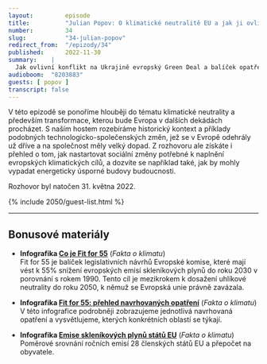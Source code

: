 ```yaml
---
layout:         episode
title:          "Julian Popov: O klimatické neutralitě EU a jak ji ovlivní probíhající válka a další velké výzvy dneška"
number:         34
slug:           "34-julian-popov"
redirect_from:  "/epizody/34"
published:      2022-11-30
summary:    |
  Jak ovlivní konflikt na Ukrajině evropský Green Deal a balíček opatření Fit for 55? Jakou roli v transformaci na nízkouhlíkovou ekonomiku hraje finanční sektor? A jak na evropské úrovni řešit  rozdíly, které existují mezi jednotlivými regiony?
audioboom:  "8203883"
guests: [ popov ]
transcript: false
---
```

V této epizodě se ponoříme hlouběji do tématu klimatické neutrality a především transformace, kterou bude Evropa v dalších dekádách procházet. S naším hostem rozebíráme historický kontext a příklady podobných technologicko-společenských změn, jež se v Evropě odehrály už dříve a na společnost měly velký dopad. Z rozhovoru ale získáte i přehled o tom, jak nastartovat sociální změny potřebné k naplnění evropských klimatických cílů, a dozvíte se například také, jak by mohly vypadat energeticky úsporné budovy budoucnosti.

Rozhovor byl natočen 31. května 2022.

{% include 2050/guest-list.html %}

---

## Bonusové materiály

<div class="bonus-material" markdown="1">

* **Infografika [Co je Fit for 55](https://faktaoklimatu.cz/infografiky/fit-for-55?q=fit)** (_Fakta o klimatu_)  
  Fit for 55 je balíček legislativních návrhů Evropské komise, které mají vést k 55% snížení evropských emisí skleníkových plynů do roku 2030 v porovnání s rokem 1990. Tento cíl je mezikrokem k dosažení uhlíkové neutrality do roku 2050, k němuž se Evropská unie právně zavázala.
  
* **Infografika [Fit for 55: přehled navrhovaných opatření](https://faktaoklimatu.cz/infografiky/fit-for-55-opatreni)** (_Fakta o klimatu_)  
  V této infografice podrobněji zobrazujeme jednotlivá navrhovaná opatření a vysvětlujeme, kterých konkrétních oblastí se týkají.  

* **Infografika [Emise skleníkových plynů států EU](https://faktaoklimatu.cz/infografiky/emise-eu)** (_Fakta o klimatu_)  
  Poměrové srovnání ročních emisí 28 členských států EU a přepočet na obyvatele.
  
</div>
